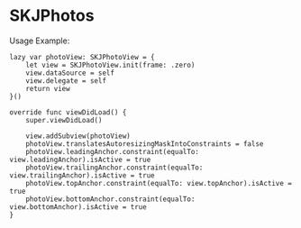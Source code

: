 # SKJPhotos

Usage Example:

	lazy var photoView: SKJPhotoView = {
		let view = SKJPhotoView.init(frame: .zero)
		view.dataSource = self
		view.delegate = self
		return view
	}()

	override func viewDidLoad() {
		super.viewDidLoad()

		view.addSubview(photoView)
		photoView.translatesAutoresizingMaskIntoConstraints = false
		photoView.leadingAnchor.constraint(equalTo: view.leadingAnchor).isActive = true
		photoView.trailingAnchor.constraint(equalTo: view.trailingAnchor).isActive = true
		photoView.topAnchor.constraint(equalTo: view.topAnchor).isActive = true
		photoView.bottomAnchor.constraint(equalTo: view.bottomAnchor).isActive = true
	}
